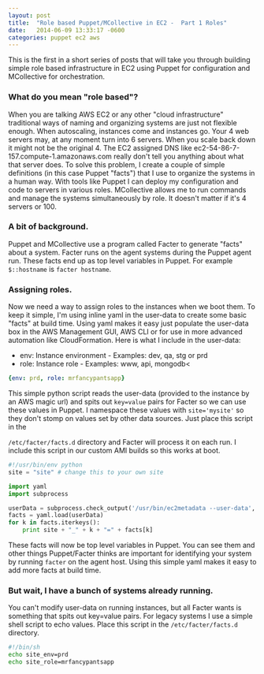 ```yaml
---
layout: post
title:  "Role based Puppet/MCollective in EC2 -  Part 1 Roles"
date:   2014-06-09 13:33:17 -0600
categories: puppet ec2 aws
---
```


This is the first in a short series of posts that will take you through building simple role based infrastructure in EC2 using Puppet for configuration and MCollective for orchestration.

### What do you mean "role based"?

When you are talking AWS EC2 or any other "cloud infrastructure" traditional ways of naming and organizing systems are just not flexible enough. When autoscaling, instances come and instances go. Your 4 web servers may, at any moment turn into 6 servers. When you scale back down it might not be the original 4. The EC2 assigned DNS like ec2-54-86-7-157.compute-1.amazonaws.com really don't tell you anything about what that server does. To solve this problem, I create a couple of simple definitions (in this case Puppet "facts") that I use to organize the systems in a human way. With tools like Puppet I can deploy my configuration and code to servers in various roles. MCollective allows me to run commands and manage the systems simultaneously by role. It doesn't matter if it's 4 servers or 100.

### A bit of background.

Puppet and MCollective use a program called Facter to generate "facts" about a system. Facter runs on the agent systems during the Puppet agent run. These facts end up as top level variables in Puppet. For example `$::hostname` is `facter hostname`.

### Assigning roles.

Now we need a way to assign roles to the instances when we boot them. To keep it simple, I'm using inline yaml in the user-data to create some basic "facts" at build time. Using yaml makes it easy just populate the user-data box in the AWS Management GUI, AWS CLI or for use in more advanced automation like CloudFormation. Here is what I include in the user-data:


- env: Instance environment - Examples: dev, qa, stg or prd
- role: Instance role - Examples: www, api, mongodb<

```yaml
{env: prd, role: mrfancypantsapp}
```

This simple python script reads the user-data (provided to the instance by an AWS magic url) and spits out `key=value` pairs for Facter so we can use these values in Puppet. I namespace these values with `site='mysite'` so they don't stomp on values set by other data sources. Just place this script in the

`/etc/facter/facts.d` directory and Facter will process it on each run. I include this script in our custom AMI builds so this works at boot.

```python
#!/usr/bin/env python
site = "site" # change this to your own site

import yaml
import subprocess

userData = subprocess.check_output('/usr/bin/ec2metadata --user-data', shell=True)
facts = yaml.load(userData)
for k in facts.iterkeys():
    print site + "_" + k + "=" + facts[k]
```

These facts will now be top level variables in Puppet. You can see them and other things Puppet/Facter thinks are important for identifying your system by running `facter` on the agent host. Using this simple yaml makes it easy to add more facts at build time.

### But wait, I have a bunch of systems already running.

You can't modify user-data on running instances, but all Facter wants is something that spits out key=value pairs. For legacy systems I use a simple shell script to echo values. Place this script in the `/etc/facter/facts.d` directory.

```bash
#!/bin/sh
echo site_env=prd
echo site_role=mrfancypantsapp
```
